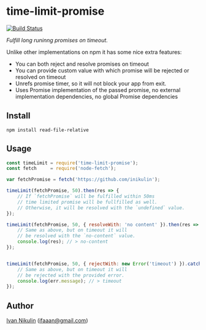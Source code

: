 # time-limit-promise
[![Build Status](https://api.travis-ci.org/inikulin/time-limit-promise.svg)](https://travis-ci.org/inikulin/time-limit-promise)

*Fulfill long runinng promises on timeout.*

Unlike other implementations on npm it has some nice extra features:
 - You can both reject and resolve promises on timeout
 - You can provide custom value with which promise will be rejected or resolved on timeout
 - Unrefs promise timer, so it will not block your app from exit.
 - Uses Promise implementation of the passed promise, no external implementation dependencies, no global Promise dependencies

## Install
```
npm install read-file-relative
```

## Usage
```js
const timeLimit = require('time-limit-promise');
const fetch     = require('node-fetch');

var fetchPromise = fetch('https://github.com/inikulin');

timeLimit(fetchPromise, 50).then(res => {
    // If `fetchPromise` will be fulfilled within 50ms
    // time limited promise will be fullfilled as well.
    // Otherwise, it will be resolved with the `undefined` value.
});

timeLimit(fetchPromise, 50, { resolveWith: 'no content' }).then(res => {
    // Same as above, but on timeout it will
    // be resolved with the `no-content` value.
    console.log(res); // > no-content
});


timeLimit(fetchPromise, 50, { rejectWith: new Error('timeout') }).catch(err => {
    // Same as above, but on timeout it will
    // be rejected with the provided error.
    console.log(err.message); // > timeout
});

```

## Author
[Ivan Nikulin](https://github.com/inikulin) (ifaaan@gmail.com)
